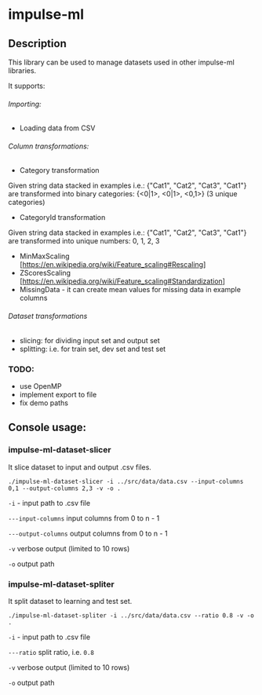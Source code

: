 # impulse-ml

## Description

This library can be used to manage datasets used in other impulse-ml
libraries.

It supports:

###### Importing:
 - Loading data from CSV

###### Column transformations:
 - Category transformation

Given string data stacked in examples i.e.: {"Cat1", "Cat2", "Cat3", "Cat1"}
are transformed into binary categories: {<0|1>, <0|1>, <0,1>}
(3 unique categories)

 - CategoryId transformation

Given string data stacked in examples i.e.: {"Cat1", "Cat2", "Cat3", "Cat1"}
are transformed into unique numbers: 0, 1, 2, 3

 - MinMaxScaling [https://en.wikipedia.org/wiki/Feature_scaling#Rescaling]
 - ZScoresScaling [https://en.wikipedia.org/wiki/Feature_scaling#Standardization]
 - MissingData - it can create mean values for missing data in example columns

###### Dataset transformations

 - slicing: for dividing input set and output set
 - splitting: i.e. for train set, dev set and test set

### TODO:
 - use OpenMP
 - implement export to file
 - fix demo paths

## Console usage:

### impulse-ml-dataset-slicer

It slice dataset to input and output .csv files.

```./impulse-ml-dataset-slicer -i ../src/data/data.csv --input-columns 0,1 --output-columns 2,3 -v -o .```

```-i``` - input path to .csv file

```---input-columns``` input columns from 0 to n - 1

```---output-columns``` output columns from 0 to n - 1

```-v``` verbose output (limited to 10 rows)

```-o``` output path

### impulse-ml-dataset-spliter

It split dataset to learning and test set.

```./impulse-ml-dataset-spliter -i ../src/data/data.csv --ratio 0.8 -v -o .```

```-i``` - input path to .csv file

```---ratio``` split ratio, i.e. ```0.8```

```-v``` verbose output (limited to 10 rows)

```-o``` output path